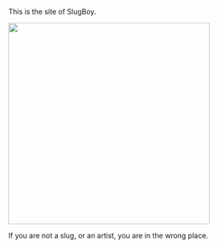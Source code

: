 This is the site of SlugBoy.

<img src="/slugsite/assets/images/slug1.jpeg" width=400px ></img>

If you are not a slug, or an artist, you are in the wrong place.
